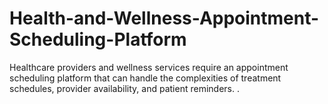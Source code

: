 # Health-and-Wellness-Appointment-Scheduling-Platform
Healthcare providers and wellness services require an appointment scheduling platform that can handle the complexities of treatment schedules, provider availability, and patient reminders. .
